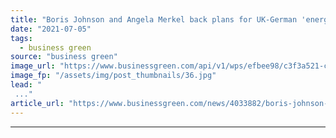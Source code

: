 ```yaml
---
title: "Boris Johnson and Angela Merkel back plans for UK-German 'energy highway'"
date: "2021-07-05"
tags: 
  - business green
source: "business green"
image_url: "https://www.businessgreen.com/api/v1/wps/efbee98/c3f3a521-c0c3-4c7b-adc8-17a214055329/3/Orsted-Burbo-Bank-wind-farm-2021-185x114.jpg"
image_fp: "/assets/img/post_thumbnails/36.jpg"
lead: "
 ..."
article_url: "https://www.businessgreen.com/news/4033882/boris-johnson-angela-merkel-plans-uk-german-energy-highway"
---
```


---
